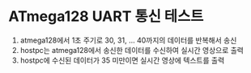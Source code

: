 # ATmega128 UART 통신 테스트


1. atmega128에서 1초 주기로 30, 31, ... 40까지의 데이터를 반복해서 송신
2. hostpc는 atmega128에서 송신한 데이터를 수신하여 실시간 영상으로 출력
3. hostpc에 수신된 데이터가 35 미만이면 실시간 영상에 텍스트를 출력
